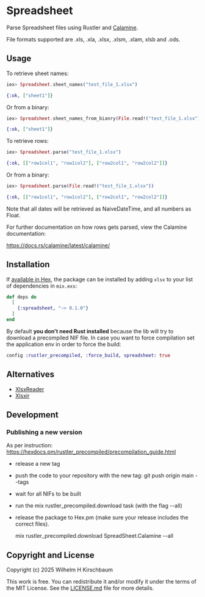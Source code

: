 # Spreadsheet

<!-- MDOC !-->

Parse Spreadsheet files using Rustler and [Calamine](https://docs.rs/calamine/latest/calamine/).

File formats supported are .xls, .xla, .xlsx, .xlsm, .xlam, xlsb and .ods.

## Usage

To retrieve sheet names:

```elixir
iex> Spreadsheet.sheet_names("test_file_1.xlsx")

{:ok, ["sheet1"]}
```

Or from a binary:

```elixir
iex> Spreadsheet.sheet_names_from_bianry(File.read!("test_file_1.xlsx"))

{:ok, ["sheet1"]}
```

To retrieve rows:

```elixir
iex> Spreadsheet.parse("test_file_1.xlsx")

{:ok, [["row1col1", "row1col2"], ["row2col1", "row2col2"]]}
```

Or from a binary:

```elixir
iex> Spreadsheet.parse(File.read!("test_file_1.xlsx"))

{:ok, [["row1col1", "row1col2"], ["row2col1", "row2col2"]]}
```


Note that all dates will be retrieved as NaiveDateTime, and all numbers as Float.

For further documentation on how rows gets parsed, view the Calamine documentation: 

https://docs.rs/calamine/latest/calamine/

<!-- MDOC !-->

## Installation

If [available in Hex](https://hex.pm/docs/publish), the package can be installed
by adding `xlsx` to your list of dependencies in `mix.exs`:

```elixir
def deps do
  [
    {:spreadsheet, "~> 0.1.0"}
  ]
end
```

By default **you don't need Rust installed** because the lib will try to download
a precompiled NIF file. In case you want to force compilation set the
application env in order to force the build:

```elixir
config :rustler_precompiled, :force_build, spreadsheet: true
```

## Alternatives

- [XlsxReader](https://hex.pm/packages/xlsx_readerhttps://hex.pm/packages/xlsx_reader)
- [Xlsxir](https://hex.pm/packages/xlsxir)

## Development

### Publishing a new version

As per instruction: https://hexdocs.pm/rustler_precompiled/precompilation_guide.html

- release a new tag
- push the code to your repository with the new tag: git push origin main --tags
- wait for all NIFs to be built
- run the mix rustler_precompiled.download task (with the flag --all)
- release the package to Hex.pm (make sure your release includes the correct files).


    mix rustler_precompiled.download SpreadSheet.Calamine --all

## Copyright and License

Copyright (c) 2025 Wilhelm H Kirschbaum

This work is free. You can redistribute it and/or modify it under the
terms of the MIT License. See the [LICENSE.md](./LICENSE.md) file for more details.
